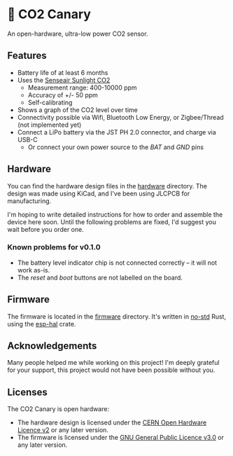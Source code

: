 # 🐤 CO2 Canary

An open-hardware, ultra-low power CO2 sensor.

## Features

- Battery life of at least 6 months
- Uses the [Senseair Sunlight CO2](https://senseair.com/product/sunlight-co2/)
    - Measurement range: 400-10000 ppm
    - Accuracy of +/- 50 ppm
    - Self-calibrating
- Shows a graph of the CO2 level over time
- Connectivity possible via Wifi, Bluetooth Low Energy, or Zigbee/Thread (not implemented yet)
- Connect a LiPo battery via the JST PH 2.0 connector, and charge via USB-C
    - Or connect your own power source to the *BAT* and *GND* pins

## Hardware

You can find the hardware design files in the [hardware](hardware) directory. The design was made using KiCad, and I've been using JLCPCB for manufacturing.

I'm hoping to write detailed instructions for how to order and assemble the device here soon. Until the following problems are fixed, I'd suggest you wait before you order one.

### Known problems for v0.1.0

- The battery level indicator chip is not connected correctly – it will not work as-is.
- The *reset* and *boot* buttons are not labelled on the board.

## Firmware

The firmware is located in the [firmware](firmware) directory. It's written in [no-std](https://docs.rust-embedded.org/book/intro/no-std.html) Rust, using the [esp-hal](https://github.com/esp-rs/esp-hal) crate.

## Acknowledgements

Many people helped me while working on this project! I'm deeply grateful for your support, this project would not have been possible without you.

## Licenses

The CO2 Canary is open hardware:

- The hardware design is licensed under the [CERN Open Hardware Licence v2](https://ohwr.org/cern_ohl_s_v2.txt) or any later version.
- The firmware is licensed under the [GNU General Public Licence v3.0](https://www.gnu.org/licenses/gpl-3.0.en.html) or any later version.
